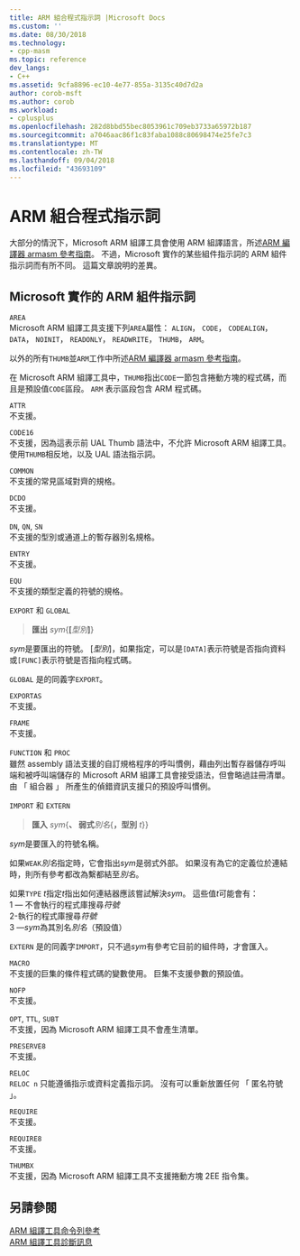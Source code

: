 ```yaml
---
title: ARM 組合程式指示詞 |Microsoft Docs
ms.custom: ''
ms.date: 08/30/2018
ms.technology:
- cpp-masm
ms.topic: reference
dev_langs:
- C++
ms.assetid: 9cfa8896-ec10-4e77-855a-3135c40d7d2a
author: corob-msft
ms.author: corob
ms.workload:
- cplusplus
ms.openlocfilehash: 282d8bbd55bec8053961c709eb3733a65972b187
ms.sourcegitcommit: a7046aac86f1c83faba1088c80698474e25fe7c3
ms.translationtype: MT
ms.contentlocale: zh-TW
ms.lasthandoff: 09/04/2018
ms.locfileid: "43693109"
---
```

# <a name="arm-assembler-directives"></a>ARM 組合程式指示詞

大部分的情況下，Microsoft ARM 組譯工具會使用 ARM 組譯語言，所述[ARM 編譯器 armasm 參考指南](http://infocenter.arm.com/help/topic/com.arm.doc.dui0802b/index.html)。 不過，Microsoft 實作的某些組件指示詞的 ARM 組件指示詞而有所不同。 這篇文章說明的差異。

## <a name="microsoft-implementations-of-arm-assembly-directives"></a>Microsoft 實作的 ARM 組件指示詞

`AREA`<br/>
Microsoft ARM 組譯工具支援下列`AREA`屬性： `ALIGN`， `CODE`， `CODEALIGN`， `DATA`， `NOINIT`， `READONLY`， `READWRITE`， `THUMB`， `ARM`。

以外的所有`THUMB`並`ARM`工作中所述[ARM 編譯器 armasm 參考指南](http://infocenter.arm.com/help/topic/com.arm.doc.dui0802b/index.html)。

在 Microsoft ARM 組譯工具中，`THUMB`指出`CODE`一節包含捲動方塊的程式碼，而且是預設值`CODE`區段。  `ARM` 表示區段包含 ARM 程式碼。

`ATTR`<br/>
不支援。

`CODE16`<br/>
不支援，因為這表示前 UAL Thumb 語法中，不允許 Microsoft ARM 組譯工具。  使用`THUMB`相反地，以及 UAL 語法指示詞。

`COMMON`<br/>
不支援的常見區域對齊的規格。

`DCDO`<br/>
不支援。

`DN`, `QN`, `SN`<br/>
不支援的型別或通道上的暫存器別名規格。

`ENTRY`<br/>
不支援。

`EQU`<br/>
不支援的類型定義的符號的規格。

`EXPORT` 和 `GLOBAL`

> **匯出** <em>sym</em>{**[**<em>型別</em>**]**}

*sym*是要匯出的符號。  [*型別*]，如果指定，可以是`[DATA]`表示符號是否指向資料或`[FUNC]`表示符號是否指向程式碼。

`GLOBAL` 是的同義字`EXPORT`。

`EXPORTAS`<br/>
不支援。

`FRAME`<br/>
不支援。

`FUNCTION` 和 `PROC`<br/>
雖然 assembly 語法支援的自訂規格程序的呼叫慣例，藉由列出暫存器儲存呼叫端和被呼叫端儲存的 Microsoft ARM 組譯工具會接受語法，但會略過註冊清單。  由 「 組合器 」 所產生的偵錯資訊支援只的預設呼叫慣例。

`IMPORT` 和 `EXTERN`

> **匯入** *sym*{**、 弱式***別名*{**，型別** *t*}}

*sym*是要匯入的符號名稱。

如果`WEAK`*別名*指定時，它會指出*sym*是弱式外部。 如果沒有為它的定義位於連結時，則所有參考都改為繫都結至*別名*。

如果`TYPE` *t*指定*t*指出如何連結器應該嘗試解決*sym*。  這些值*t*可能會有：<br/>
1 — 不會執行的程式庫搜尋*符號*<br/>
2-執行的程式庫搜尋*符號*<br/>
3 —*sym*為其別名*別名*（預設值）

`EXTERN` 是的同義字`IMPORT`，只不過*sym*有參考它目前的組件時，才會匯入。

`MACRO`<br/>
不支援的巨集的條件程式碼的變數使用。 巨集不支援參數的預設值。

`NOFP`<br/>
不支援。

`OPT`, `TTL`, `SUBT`<br/>
不支援，因為 Microsoft ARM 組譯工具不會產生清單。

`PRESERVE8`<br/>
不支援。

`RELOC`<br/>
`RELOC n` 只能遵循指示或資料定義指示詞。 沒有可以重新放置任何 「 匿名符號 」。

`REQUIRE`<br/>
不支援。

`REQUIRE8`<br/>
不支援。

`THUMBX`<br/>
不支援，因為 Microsoft ARM 組譯工具不支援捲動方塊 2EE 指令集。

## <a name="see-also"></a>另請參閱

[ARM 組譯工具命令列參考](../../assembler/arm/arm-assembler-command-line-reference.md)<br/>
[ARM 組譯工具診斷訊息](../../assembler/arm/arm-assembler-diagnostic-messages.md)<br/>

